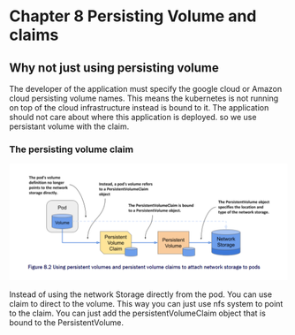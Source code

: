# Chapter 8 Persisting Volume and claims

## Why not just using persisting volume

The developer of the application must specify the google cloud or Amazon cloud persisting volume names. This means the kubernetes is not running on top of the cloud infrastructure instead is bound to it. The application should not care about where this application is deployed. so we use persistant volume with the claim.

### The persisting volume claim

![alt text](images/claim.png)

Instead of using the network Storage directly from the pod. You can use claim to direct to the volume. This way you can just use nfs system to point to the claim. You can just add the persistentVolumeClaim object that is bound to the PersistentVolume.
